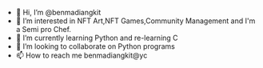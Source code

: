 - 👋 Hi, I’m @benmadiangkit
- 👀 I’m interested in NFT Art,NFT Games,Community Management and I'm a Semi pro Chef.
- 🌱 I’m currently learning Python and re-learning C
- 💞️ I’m looking to collaborate on Python programs
- 📫 How to reach me benmadiangkit@yc

<!---
benmadiangkit/benmadiangkit is a ✨ special ✨ repository because its `README.md` (this file) appears on your GitHub profile.
You can click the Preview link to take a look at your changes.
--->
